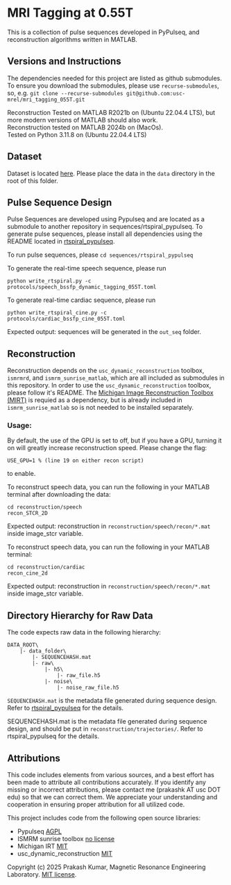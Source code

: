 # MRI Tagging at 0.55T

This is a collection of pulse sequences developed in PyPulseq, and reconstruction algorithms written in MATLAB.

## Versions and Instructions
The dependencies needed for this project are listed as github submodules. To ensure you download the submodules, please use `recurse-submodules`, so, e.g.
`git clone --recurse-submodules git@github.com:usc-mrel/mri_tagging_055T.git`

Reconstruction Tested on MATLAB R2021b on (Ubuntu 22.04.4 LTS), but more modern versions of MATLAB should also work. \
Reconstruction tested on MATLAB 2024b on (MacOs). \
Tested on Python 3.11.8 on (Ubuntu 22.04.4 LTS) 

## Dataset
Dataset is located [here](https://zenodo.org/records/15079693). Please place the data in the `data` directory in the root of this folder.

## Pulse Sequence Design
Pulse Sequences are developed using Pypulseq and are located as a submodule to another repository in sequences/rtspiral_pypulseq. To generate pulse sequences, please install all dependencies using the README located in [rtspiral_pypulseq](https://github.com/usc-mrel/rtspiral_pypulseq/tree/1721c6efdcb8dc940a0cfe7b1fd642068fe994b8).

To run pulse sequences, please `cd sequences/rtspiral_pypulseq`

To generate the real-time speech sequence, please run 
```
python write_rtspiral.py -c protocols/speech_bssfp_dynamic_tagging_055T.toml
```

To generate real-time cardiac sequence, please run 
```
python write_rtspiral_cine.py -c protocols/cardiac_bssfp_cine_055T.toml
``` 

Expected output: sequences will be generated in the `out_seq` folder.

## Reconstruction
Reconstruction depends on the `usc_dynamic_reconstruction` toolbox, `ismrmrd`, and `ismrm_sunrise_matlab`, which are all included as submodules in this repository. 
In order to use the `usc_dynamic_reconstruction` toolbox, please follow it's README. The [Michigan Image Reconstruction Toolbox (MIRT)](https://github.com/JeffFessler/mirt) is requied as a dependency, but is already included in `ismrm_sunrise_matlab` so is not needed to be installed separately.

### Usage:
By default, the use of the GPU is set to off, but if you have a GPU, turning it on will greatly increase reconstruction speed. Please change the flag:
```
USE_GPU=1 % (line 19 on either recon script)
```
to enable.

To reconstruct speech data, you can run the following in your MATLAB terminal after downloading the data: <br>
```
cd reconstruction/speech
recon_STCR_2D
```

Expected output: reconstruction in `reconstruction/speech/recon/*.mat` inside image_stcr variable.

To reconstruct speech data, you can run the following in your MATLAB terminal: <br>
```
cd reconstruction/cardiac
recon_cine_2d
```
Expected output: reconstruction in `reconstruction/speech/recon/*.mat` inside image_stcr variable.
  
## Directory Hierarchy for Raw Data
The code expects raw data in the following hierarchy:

    DATA_ROOT\
        |- data_folder\
            |- SEQUENCEHASH.mat
            |- raw\
                |- h5\
                    |- raw_file.h5
                |- noise\
                    |- noise_raw_file.h5

`SEQUENCEHASH.mat` is the metadata file generated during sequence design. Refer to [rtspiral_pypulseq](https://github.com/usc-mrel/rtspiral_pypulseq) for the details.


SEQUENCEHASH.mat is the metadata file generated during sequence design, and should be put in `reconstruction/trajectories/`. Refer to rtspiral_pypulseq for the details.


## Attributions

This code includes elements from various sources, and a best effort has been made to attribute all contributions accurately. If you identify any missing or incorrect attributions, please contact me (prakashk AT usc DOT edu) so that we can correct them. We appreciate your understanding and cooperation in ensuring proper attribution for all utilized code.

This project includes code from the following open source libraries: 
- Pypulseq [AGPL](https://github.com/imr-framework/pypulseq/blob/master/LICENSE)
- ISMRM sunrise toolbox [no license](https://github.com/hansenms/ismrm_sunrise_matlab)
- Michigan IRT [MIT](https://github.com/JeffFessler/mirt/blob/main/LICENSE)
- usc_dynamic_reconstruction [MIT](https://github.com/usc-mrel/usc_dynamic_reconstruction/blob/main/LICENSE)

Copyright (c) 2025 Prakash Kumar, Magnetic Resonance Engineering Laboratory. 
[MIT license](https://github.com/usc-mrel/mri_tagging_055T/blob/main/LICENSE).


